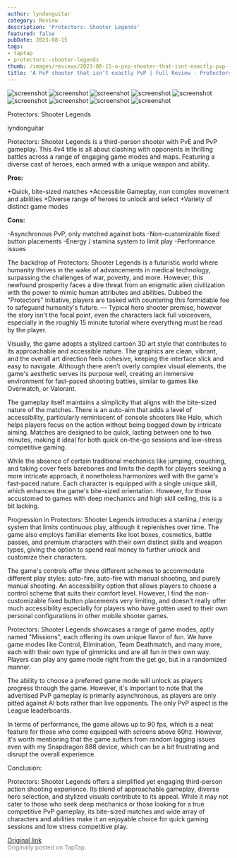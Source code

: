 ```yaml
---
author: lyndonguitar
category: Review
description: 'Protectors: Shooter Legends'
featured: false
pubDate: 2023-08-15
tags:
- taptap
- protectors:-shooter-legends
thumb: /images/reviews/2023-08-15-a-pvp-shooter-that-isnt-exactly-pvp--full-review---protectors-shooter-legends-0.avif
title: 'A PvP shooter that isn’t exactly PvP | Full Review - Protectors: Shooter Legends'
---
```


<div class="gallery">
  <img src="/images/reviews/2023-08-15-a-pvp-shooter-that-isnt-exactly-pvp--full-review---protectors-shooter-legends-0.avif" alt="screenshot" />
  <img src="/images/reviews/2023-08-15-a-pvp-shooter-that-isnt-exactly-pvp--full-review---protectors-shooter-legends-1.avif" alt="screenshot" />
  <img src="/images/reviews/2023-08-15-a-pvp-shooter-that-isnt-exactly-pvp--full-review---protectors-shooter-legends-2.avif" alt="screenshot" />
  <img src="/images/reviews/2023-08-15-a-pvp-shooter-that-isnt-exactly-pvp--full-review---protectors-shooter-legends-3.avif" alt="screenshot" />
  <img src="/images/reviews/2023-08-15-a-pvp-shooter-that-isnt-exactly-pvp--full-review---protectors-shooter-legends-4.avif" alt="screenshot" />
  <img src="/images/reviews/2023-08-15-a-pvp-shooter-that-isnt-exactly-pvp--full-review---protectors-shooter-legends-5.avif" alt="screenshot" />
  <img src="/images/reviews/2023-08-15-a-pvp-shooter-that-isnt-exactly-pvp--full-review---protectors-shooter-legends-6.avif" alt="screenshot" />
  <img src="/images/reviews/2023-08-15-a-pvp-shooter-that-isnt-exactly-pvp--full-review---protectors-shooter-legends-7.avif" alt="screenshot" />
  <img src="/images/reviews/2023-08-15-a-pvp-shooter-that-isnt-exactly-pvp--full-review---protectors-shooter-legends-8.avif" alt="screenshot" />
</div>

Protectors: Shooter Legends

lyndonguitar

Protectors: Shooter Legends is a third-person shooter with PvE and PvP gameplay. This 4v4 title is all about clashing with opponents in thrilling battles across a range of engaging game modes and maps. Featuring a diverse cast of heroes, each armed with a unique weapon and ability.


**Pros:**


+Quick, bite-sized matches
+Accessible Gameplay, non complex movement and abilities
+Diverse range of heroes to unlock and select
+Variety of distinct game modes


**Cons:**


-Asynchronous PvP, only matched against bots
-Non-customizable fixed button placements
-Energy / stamina system to limit play
-Performance issues

The backdrop of Protectors: Shooter Legends is a futuristic world where humanity thrives in the wake of advancements in medical technology, surpassing the challenges of war, poverty, and more. However, this newfound prosperity faces a dire threat from an enigmatic alien civilization with the power to mimic human attributes and abilities. Dubbed the "Protectors" initiative, players are tasked with countering this formidable foe to safeguard humanity's future. — Typical hero shooter premise, however the story isn't the focal point, even the characters lack full voiceovers, especially in the roughly 15 minute tutorial where everything must be read by the player.

Visually, the game adopts a stylized cartoon 3D art style that contributes to its approachable and accessible nature. The graphics are clean, vibrant, and the overall art direction feels cohesive, keeping the interface slick and easy to navigate. Although there aren't overly complex visual elements, the game's aesthetic serves its purpose well, creating an immersive environment for fast-paced shooting battles, similar to games like Overwatch, or Valorant.

The gameplay itself maintains a simplicity that aligns with the bite-sized nature of the matches. There is an auto-aim that adds a level of accessibility, particularly reminiscent of console shooters like Halo, which helps players focus on the action without being bogged down by intricate aiming. Matches are designed to be quick, lasting between one to two minutes, making it ideal for both quick on-the-go sessions and low-stress competitive gaming.

While the absence of certain traditional mechanics like jumping, crouching, and taking cover feels barebones and limits the depth for players seeking a more intricate approach, it nonetheless harmonizes well with the game's fast-paced nature. Each character is equipped with a single unique skill, which enhances the game's bite-sized orientation. However, for those accustomed to games with deep mechanics and high skill ceiling, this is a bit lacking.

Progression in Protectors: Shooter Legends introduces a stamina / energy system that limits continuous play, although it replenishes over time. The game also employs familiar elements like loot boxes, cosmetics, battle passes, and premium characters with their own distinct skills and weapon types, giving the option to spend real money to further unlock and customize their characters.

The game's controls offer three different schemes to accommodate different play styles: auto-fire, auto-fire with manual shooting, and purely manual shooting. An accessibility option that allows players to choose a control scheme that suits their comfort level. However, I find the non-customizable fixed button placements very limiting, and doesn’t really offer much accessibility especially for players who have gotten used to their own personal configurations in other mobile shooter games.

Protectors: Shooter Legends showcases a range of game modes, aptly named "Missions", each offering its own unique flavor of fun. We have game modes like Control, Elimination, Team Deathmatch, and many more, each with their own type of gimmicks and are all fun in their own way. Players can play any game mode right from the get go, but in a randomized manner.

The ability to choose a preferred game mode will unlock as players progress through the game. However, it's important to note that the advertised PvP gameplay is primarily asynchronous, as players are only pitted against AI bots rather than live opponents. The only PvP aspect is the League leaderboards.

In terms of performance, the game allows up to 90 fps, which is a neat feature for those who come equipped with screens above 60hz. However, it's worth mentioning that the game suffers from random lagging issues even with my Snapdragon 888 device, which can be a bit frustrating and disrupt the overall experience.

Conclusion:

Protectors: Shooter Legends offers a simplified yet engaging third-person action shooting experience. Its blend of approachable gameplay, diverse hero selection, and stylized visuals contribute to its appeal. While it may not cater to those who seek deep mechanics or those looking for a true competitive PvP gameplay, its bite-sized matches and wide array of characters and abilities make it an enjoyable choice for quick gaming sessions and low stress competitive play.

[Original link](https://www.taptap.io/post/6143548)<br><span style="font-size: 0.95em; color: #888;">Originally posted on TapTap.</span>